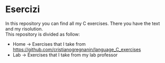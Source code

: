 # Esercizi 

In this repository you can find all my C exercises. There you have the text and my risolution.<br>
This repository is divided as follow:
 - Home -> Exercises that I take from https://github.com/cristianogregnanin/language_C_exercises
 - Lab -> Exercises that I take from my lab professor